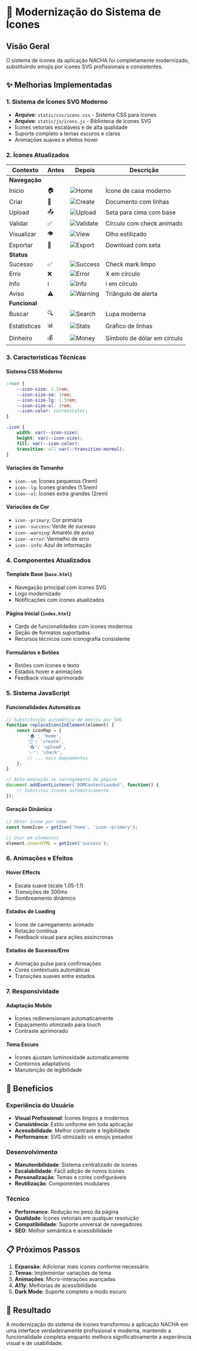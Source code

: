 # 🎨 Modernização do Sistema de Ícones

## Visão Geral

O sistema de ícones da aplicação NACHA foi completamente modernizado, substituindo emojis por ícones SVG profissionais e consistentes.

## ✨ Melhorias Implementadas

### 1. Sistema de Ícones SVG Moderno
- **Arquivo**: `static/css/icons.css` - Sistema CSS para ícones
- **Arquivo**: `static/js/icons.js` - Biblioteca de ícones SVG
- Ícones vetoriais escaláveis e de alta qualidade
- Suporte completo a temas escuros e claros
- Animações suaves e efeitos hover

### 2. Ícones Atualizados

| Contexto | Antes | Depois | Descrição |
|----------|-------|--------|-----------|
| **Navegação** | | | |
| Início | 🏠 | ![Home](SVG) | Ícone de casa moderno |
| Criar | 📝 | ![Create](SVG) | Documento com linhas |
| Upload | 📤 | ![Upload](SVG) | Seta para cima com base |
| Validar | ✅ | ![Validate](SVG) | Círculo com check animado |
| Visualizar | 👁️ | ![View](SVG) | Olho estilizado |
| Exportar | 💾 | ![Export](SVG) | Download com seta |
| **Status** | | | |
| Sucesso | ✅ | ![Success](SVG) | Check mark limpo |
| Erro | ❌ | ![Error](SVG) | X em círculo |
| Info | ℹ️ | ![Info](SVG) | i em círculo |
| Aviso | ⚠️ | ![Warning](SVG) | Triângulo de alerta |
| **Funcional** | | | |
| Buscar | 🔍 | ![Search](SVG) | Lupa moderna |
| Estatísticas | 📊 | ![Stats](SVG) | Gráfico de linhas |
| Dinheiro | 💰 | ![Money](SVG) | Símbolo de dólar em círculo |

### 3. Características Técnicas

#### Sistema CSS Moderno
```css
:root {
    --icon-size: 1.2rem;
    --icon-size-sm: 1rem;
    --icon-size-lg: 1.5rem;
    --icon-size-xl: 2rem;
    --icon-color: currentColor;
}

.icon {
    width: var(--icon-size);
    height: var(--icon-size);
    fill: var(--icon-color);
    transition: all var(--transition-normal);
}
```

#### Variações de Tamanho
- `icon--sm`: Ícones pequenos (1rem)
- `icon--lg`: Ícones grandes (1.5rem)  
- `icon--xl`: Ícones extra grandes (2rem)

#### Variações de Cor
- `icon--primary`: Cor primária
- `icon--success`: Verde de sucesso
- `icon--warning`: Amarelo de aviso
- `icon--error`: Vermelho de erro
- `icon--info`: Azul de informação

### 4. Componentes Atualizados

#### Template Base (`base.html`)
- Navegação principal com ícones SVG
- Logo modernizado
- Notificações com ícones atualizados

#### Página Inicial (`index.html`)
- Cards de funcionalidades com ícones modernos
- Seção de formatos suportados
- Recursos técnicos com iconografia consistente

#### Formulários e Botões
- Botões com ícones e texto
- Estados hover e animações
- Feedback visual aprimorado

### 5. Sistema JavaScript

#### Funcionalidades Automáticas
```javascript
// Substituição automática de emojis por SVG
function replaceIconsInElement(element) {
    const iconMap = {
        '🏠': 'home',
        '📝': 'create', 
        '📤': 'upload',
        '✅': 'check',
        // ... mais mapeamentos
    };
}

// Auto-execução no carregamento da página
document.addEventListener('DOMContentLoaded', function() {
    // Substitui ícones automaticamente
});
```

#### Geração Dinâmica
```javascript
// Obter ícone por nome
const homeIcon = getIcon('home', 'icon--primary');

// Usar em elementos
element.innerHTML = getIcon('success');
```

### 6. Animações e Efeitos

#### Hover Effects
- Escala suave (scale 1.05-1.1)
- Transições de 300ms
- Sombreamento dinâmico

#### Estados de Loading
- Ícone de carregamento animado
- Rotação contínua
- Feedback visual para ações assíncronas

#### Estados de Sucesso/Erro
- Animação pulse para confirmações
- Cores contextuais automáticas
- Transições suaves entre estados

### 7. Responsividade

#### Adaptação Mobile
- Ícones redimensionam automaticamente
- Espaçamento otimizado para touch
- Contraste aprimorado

#### Tema Escuro
- Ícones ajustam luminosidade automaticamente
- Contornos adaptativos
- Manutenção de legibilidade

## 🚀 Benefícios

### Experiência do Usuário
- **Visual Profissional**: Ícones limpos e modernos
- **Consistência**: Estilo uniforme em toda aplicação
- **Acessibilidade**: Melhor contraste e legibilidade
- **Performance**: SVG otimizado vs emojis pesados

### Desenvolvimento
- **Manutenibilidade**: Sistema centralizado de ícones
- **Escalabilidade**: Fácil adição de novos ícones
- **Personalização**: Temas e cores configuráveis
- **Reutilização**: Componentes modulares

### Técnico
- **Performance**: Redução no peso da página
- **Qualidade**: Ícones vetoriais em qualquer resolução
- **Compatibilidade**: Suporte universal de navegadores
- **SEO**: Melhor semântica e acessibilidade

## 📋 Próximos Passos

1. **Expansão**: Adicionar mais ícones conforme necessário
2. **Temas**: Implementar variações de tema
3. **Animações**: Micro-interações avançadas
4. **A11y**: Melhorias de acessibilidade
5. **Dark Mode**: Suporte completo a modo escuro

## 🎯 Resultado

A modernização do sistema de ícones transformou a aplicação NACHA em uma interface verdadeiramente profissional e moderna, mantendo a funcionalidade completa enquanto melhora significativamente a experiência visual e de usabilidade. 